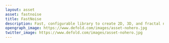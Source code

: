 ```yaml
---
layout: asset
asset: fastnoise
title: FastNoise
description: Fast, configurable library to create 2D, 3D, and fractal noise. Can make Perlin, OpenSimplex2, OpenSimplex2S, Cellular (Voronoi), Value, and Cubic Value noise. It also supports domain warping for all procedural generation needs. Come make some noise.
opengraph_image: https://www.defold.com/images/asset-nohero.jpg
twitter_image: https://www.defold.com/images/asset-nohero.jpg
---
```

